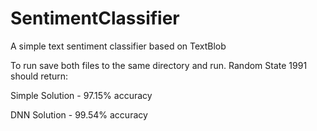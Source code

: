 # SentimentClassifier
A simple text sentiment classifier based on TextBlob

To run save both files to the same directory and run.
Random State 1991 should return:

Simple Solution - 97.15% accuracy

DNN Solution - 99.54% accuracy
